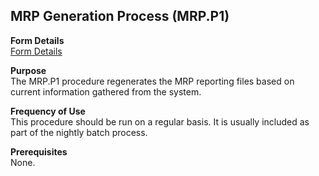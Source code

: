 ##  MRP Generation Process (MRP.P1)

<PageHeader />

**Form Details**  
[ Form Details ](MRP-P1-1/README.md)   

**Purpose**  
The MRP.P1 procedure regenerates the MRP reporting files based on current
information gathered from the system.

**Frequency of Use**  
This procedure should be run on a regular basis. It is usually included as
part of the nightly batch process.

**Prerequisites**  
None.

<badge text= "Version 8.10.57" vertical="middle" />

<PageFooter />